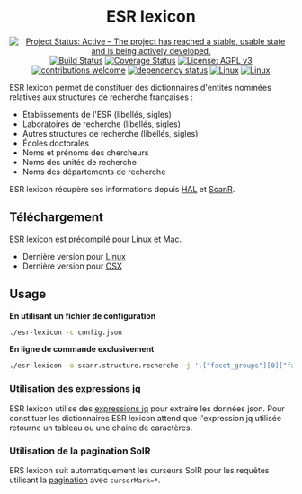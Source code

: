 <div align="center">

# ESR lexicon

[![Project Status: Active – The project has reached a stable, usable state and is being actively developed.](https://www.repostatus.org/badges/latest/active.svg)](https://www.repostatus.org/#active)
[![Build Status](https://travis-ci.com/eonm-abes/esr-lexicon.svg?branch=master)](https://travis-ci.com/eonm-abes/esr-lexicon)
[![Coverage Status](https://coveralls.io/repos/github/eonm-abes/esr-lexicon/badge.svg?branch=master)](https://coveralls.io/github/eonm-abes/esr-lexicon?branch=master)
[![License: AGPL v3](https://img.shields.io/badge/License-AGPL%20v3-blue.svg)](https://www.gnu.org/licenses/agpl-3.0)
[![contributions welcome](https://img.shields.io/badge/contributions-welcome-brightgreen.svg?style=flat)]()
[![dependency status](https://deps.rs/repo/github/eonm/zotero/status.svg)](https://deps.rs/repo/github/eonm-abes/esr-lexicon)
[![Linux](https://img.shields.io/badge/&#8203;-linux-yellow.svg?logo=linux&style=flat&logoColor=white)](https://github.com/eonm-abes/esr-lexicon/releases/latest/download/esr-lexicon)
[![Linux](https://img.shields.io/badge/&#8203;-osx-lightgrey.svg?logo=apple&style=flat&logoColor=white)](https://github.com/eonm-abes/esr-lexicon/releases/latest/download/esr-lexicon-osx)
</div>

ESR lexicon permet de constituer des dictionnaires d'entités nommées relatives aux structures de recherche françaises :

* Établissements de l'ESR (libellés, sigles)
* Laboratoires de recherche (libellés, sigles)
* Autres structures de recherche (libellés, sigles)
* Écoles doctorales
* Noms et prénoms des chercheurs
* Noms des unités de recherche
* Noms des départements de recherche

ESR lexicon récupère ses informations depuis [HAL](https://api.archives-ouvertes.fr/search) et [ScanR](https://scanr.enseignementsup-recherche.gouv.fr).

## Téléchargement

ESR lexicon est précompilé pour Linux et Mac.

* Dernière version pour [Linux](https://github.com/eonm-abes/esr-lexicon/releases/latest/download/esr-lexicon)
* Dernière version pour [OSX](https://github.com/eonm-abes/esr-lexicon/releases/latest/download/esr-lexicon-osx)

## Usage

__En utilisant un fichier de configuration__

```sh
./esr-lexicon -c config.json
```

__En ligne de commande exclusivement__

```sh
./esr-lexicon -o scanr.structure.recherche -j '.["facet_groups"][0]["facets"]|map(.["name"])' -u "https://data.enseignementsup-recherche.gouv.fr/api/records/1.0/search/?dataset=fr-esr-repertoire-national-structures-recherche&rows=0&facet=libelle"
```

### Utilisation des expressions jq

ESR lexicon utilise des [expressions jq](https://stedolan.github.io/jq/manual/) pour extraire les données json. Pour constituer les dictionnaires ESR lexicon attend que l'expression jq utilisée retourne un tableau ou une chaine de caractères.

### Utilisation de la pagination SolR

ERS lexicon suit automatiquement les curseurs SolR pour les requêtes utilisant la [pagination](https://lucene.apache.org/solr/guide/6_6/pagination-of-results.html#fetching-a-large-number-of-sorted-results-cursors) avec `cursorMark=*`.